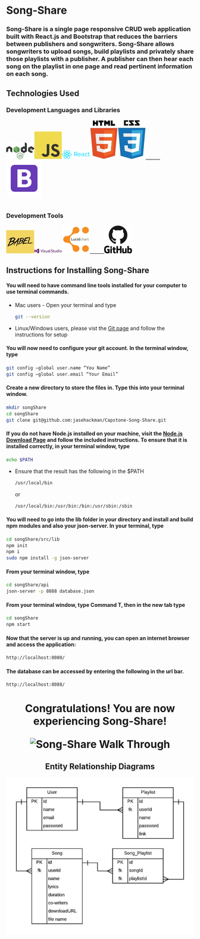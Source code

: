 <h1 style="font-weight: bold">Song-Share</h1>

<h3>Song-Share is a single page responsive CRUD web application built with React.js and Bootstrap that reduces the barriers between publishers and songwriters. Song-Share allows songwriters to upload songs, build playlists and privately share those playlists with a publisher. A publisher can then hear each song on the playlist in one page and read pertinent information on each song.</h3>

<h2 style="font-weight: bold;"> Technologies Used
<h3>Development Languages and Libraries</h3>

<img src="./public/images/node.jpg"/>______<img src="./public/images/js.jpg"/>______<img src="./public/images/react.png"/>______<img src="./public/images/html5.jpg"/>______<img src="./public/images/css3.jpg"/>______<img src="./public/images/icons8-bootstrap-96.png"/>

<h1></h1>
<h3>Development Tools</h3>

<img src="./public/images/babel.jpg"/>______<img src="./public/images/vs.jpg"/>______<img src="./public/images/lucid.png"/>______<img src="./public/images/github.jpg"/>


<h2>Instructions for Installing Song-Share</h2>

<h4> You will need to have command line tools installed for your computer to use terminal commands.
</h4>

  * Mac users - Open your terminal and type

    ```sh
    git --version
    ```

  * Linux/Windows users, please vist the [Git page](https://git-scm.com/book/en/v2/Getting-Started-Installing-Git) and follow the instructions for setup

<h4>You will now need to configure your git account. In the terminal window, type</h4>

  ```sh
  git config –global user.name “You Name”
  git config –global user.email “Your Email”
  ```

#### Create a new directory to store the files in. Type this into your terminal window.

  ```sh
  mkdir songShare
  cd songShare
  git clone git@github.com:jasehackman/Capstone-Song-Share.git
  ```

#### If you do not have Node.js installed on your machine, visit the [Node.js Download Page](https://nodejs.org/en/download/) and follow the included instructions. To ensure that it is installed correctly, in your terminal window, type

```sh
echo $PATH
```
  * Ensure that the result has the following in the $PATH

    ```sh
    /usr/local/bin
    ```
    or
    ```sh
    /usr/local/bin:/usr/bin:/bin:/usr/sbin:/sbin
    ```

#### You will need to go into the lib folder in your  directory and install and build npm modules and also your json-server. In your terminal, type

```sh
cd songShare/src/lib
npm init
npm i
sudo npm install -g json-server
```

#### From your terminal window, type

```sh
cd songShare/api
json-server -p 8088 database.json
```

#### From your terminal window, type Command T, then in the new tab type

```sh
cd songShare
npm start
```
#### Now that the server is up and running, you can open an internet browser and access the application:
```sh
http://localhost:8080/
```

#### The database can be accessed by entering the following in the url bar.

```sh
http://localhost:8088/
```

<h1 style="text-align:center; font-weight: bold;">Congratulations! You are now experiencing Song-Share!

![Song-Share Walk Through](https://github.com/jasehackman/Capstone-Song-Share/blob/jh-gif/song-share-gif.gif)

<h2 style="text-align: center">Entity Relationship Diagrams</h2>

<img src="./public/images/CapstoneSong-ShareERD.jpeg"/>

